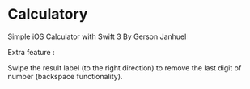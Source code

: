 # Calculatory
Simple iOS Calculator with Swift 3
By Gerson Janhuel


Extra feature : 

Swipe the result label (to the right direction) to remove the last digit of number (backspace functionality). 
